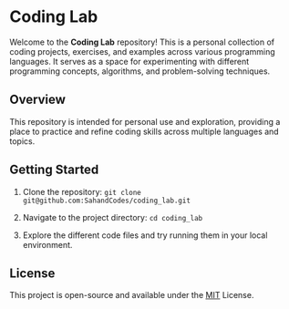 # **Coding Lab**

Welcome to the **Coding Lab** repository! This is a personal collection of coding projects, exercises, and examples across various programming languages. It serves as a space for experimenting with different programming concepts, algorithms, and problem-solving techniques.

## **Overview**
This repository is intended for personal use and exploration, providing a place to practice     and refine coding skills across multiple languages and topics.

## **Getting Started**
1. Clone the repository:
`git clone git@github.com:SahandCodes/coding_lab.git`

2. Navigate to the project directory:
 `cd coding_lab`
 
3. Explore the different code files and try running them in your local environment.

## **License**
This project is open-source and available under the [MIT](https://opensource.org/licenses/MIT) License.

